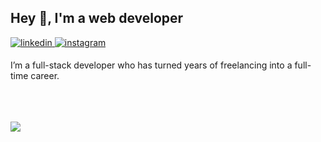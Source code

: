 ## Hey 👋, I'm a web developer  
  

<a href="https://linkedin.com/in/endeladze" target="_blank">
<img src=https://img.shields.io/badge/linkedin-%231E77B5.svg?&style=for-the-badge&logo=linkedin&logoColor=white alt=linkedin style="margin-bottom: 5px;" />
<a href="https://instagram.com/endelson" target="_blank">
<img src=https://img.shields.io/badge/instagram-%23000000.svg?&style=for-the-badge&logo=instagram&logoColor=white alt=instagram style="margin-bottom: 5px;" />
</a>
</a>  
  

I’m a full-stack developer who has turned years of freelancing into a full-time career.  
  

<br/>  

<br/>  


<br />
<div align="left">
            <a href="https://paypal.me/endelson" target="_blank" style="display: inline-block;">
                <img  src="https://img.shields.io/badge/Donate-PayPal-blue.svg?style=flat-square&logo=paypal" 
                    align="left"/>
</a></div>
